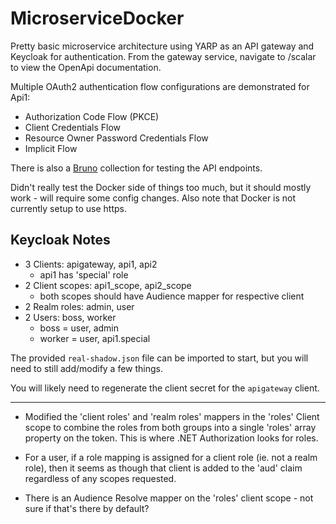 # MicroserviceDocker

Pretty basic microservice architecture using YARP as an API gateway and Keycloak for authentication.
From the gateway service, navigate to /scalar to view the OpenApi documentation.

Multiple OAuth2 authentication flow configurations are demonstrated for Api1:

- Authorization Code Flow (PKCE)
- Client Credentials Flow
- Resource Owner Password Credentials Flow
- Implicit Flow

There is also a [Bruno](https://www.usebruno.com/) collection for testing the API endpoints.

Didn't really test the Docker side of things too much, but it should mostly work - will require some
config changes. Also note that Docker is not currently setup to use https.

## Keycloak Notes

* 3 Clients: apigateway, api1, api2
    - api1 has 'special' role
* 2 Client scopes: api1_scope, api2_scope
    - both scopes should have Audience mapper for respective client
* 2 Realm roles: admin, user
* 2 Users: boss, worker
    - boss = user, admin
    - worker = user, api1.special

The provided `real-shadow.json` file can be imported to start, but you will need to still add/modify a few things.

You will likely need to regenerate the client secret for the `apigateway` client.

---

- Modified the 'client roles' and 'realm roles' mappers in the
'roles' Client scope to combine the roles from both groups into a
single 'roles' array property on the token. This is where .NET
Authorization looks for roles.

- For a user, if a role mapping is assigned for a client role (ie. not a realm role),
then it seems as though that client is added to the 'aud' claim regardless of any scopes requested.

- There is an Audience Resolve mapper on the 'roles' client scope - not sure if
that's there by default?